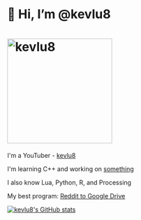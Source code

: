 # 👋 Hi, I’m @kevlu8

<h1>
  <a href="https://github.com/pi-guy-in-the-sky">
    <img
      width="240"
      alt="kevlu8"
      src="https://img.shields.io/badge/kevlu8-blue?style=for-the-badge&logo=devdotto"
    />
  </a>
</h1>

I'm a YouTuber - [kevlu8](https://www.youtube.com/kevlu8)

I'm learning C++ and working on [something](https://www.github.com/kevlu8/Xytharis)

I also know Lua, Python, R, and Processing

My best program: [Reddit to Google Drive](https://www.github.com/kevlu8/Reddit-to-Google-Drive)

[![kevlu8's GitHub stats](https://github-readme-stats.vercel.app/api?username=kevlu8)](https://github.com/anuraghazra/github-readme-stats)
